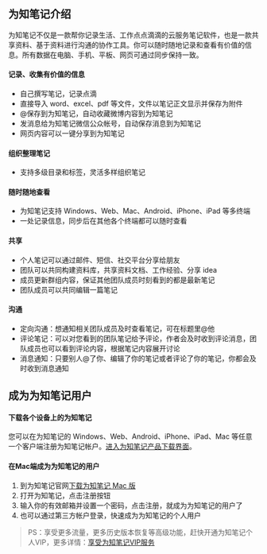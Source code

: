 ## 为知笔记介绍

为知笔记不仅是一款帮你记录生活、工作点点滴滴的云服务笔记软件，也是一款共享资料、基于资料进行沟通的协作工具。你可以随时随地记录和查看有价值的信息。所有数据在电脑、手机、平板、网页可通过同步保持一致。

#### 记录、收集有价值的信息

+ 自己撰写笔记，记录点滴
+ 直接导入 word、excel、pdf 等文件，文件以笔记正文显示并保存为附件
+ @保存到为知笔记，自动收藏微博内容到为知笔记
+ 发消息给为知笔记微信公众帐号，自动保存消息到为知笔记
+ 网页内容可以一键分享到为知笔记

#### 组织整理笔记
+ 支持多级目录和标签，灵活多样组织笔记

#### 随时随地查看

+ 为知笔记支持 Windows、Web、Mac、Android、iPhone、iPad 等多终端
+ 一处记录信息，同步后在其他各个终端都可以随时查看

#### 共享

+ 个人笔记可以通过邮件、短信、社交平台分享给朋友
+ 团队可以共同构建资料库，共享资料文档、工作经验、分享 idea
+ 成员更新群组内容，保证其他团队成员时刻看到的都是最新笔记
+ 团队成员可以共同编辑一篇笔记

#### 沟通

+ 定向沟通：想通知相关团队成员及时查看笔记，可在标题里@他
+ 评论笔记：可以对您看到的团队笔记给予评论，作者会及时收到评论消息，团队成员也可以看到评论内容，根据笔记内容展开讨论
+ 消息通知：只要别人@了你、编辑了你的笔记或者评论了你的笔记，你都会及时收到消息通知

## 成为为知笔记用户

#### 下载各个设备上的为知笔记
您可以在为知笔记的 Windows、Web、Android、iPhone、iPad、Mac 等任意一个客户端注册为知笔记帐户。[进入为知笔记产品下载界面](http://www.wiz.cn/download.html)。
#### 在Mac端成为为知笔记的用户

1. 到为知笔记官网[下载为知笔记  Mac 版](https://itunes.apple.com/cn/app/wiznote/id863771545?l=zh&ls=1&mt=12)
1. 打开为知笔记，点击注册按钮
1. 输入你的有效邮箱并设置一个密码，点击注册，就成为为知笔记的用户了
1. 也可以通过第三方帐户登录，快速成为为知笔记的个人用户
>PS：享受更多流量，更多历史版本恢复等高级功能，赶快开通为知笔记个人VIP，更多详情：[享受为知笔记VIP服务](http://blog.wiz.cn/wiz-vip.html)

